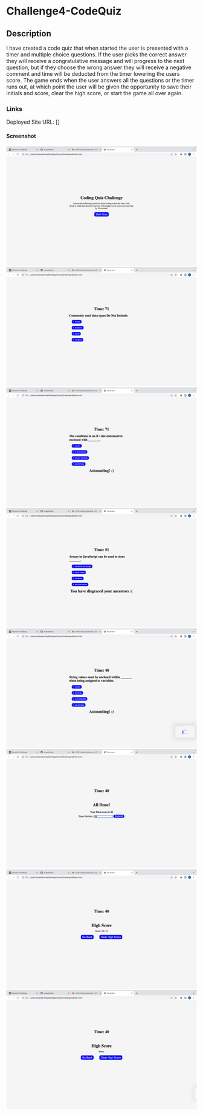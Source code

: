 # Challenge4-CodeQuiz

## Description

I have created a code quiz that when started the user is presented with a timer and multiple choice questions. If the user picks the correct answer they will receive a congratulative message and will progress to the next question, but if they choose the wrong answer they will receive a negative comment and time will be deducted from the timer lowering the users score. The game ends when the user answers all the questions or the timer runs out, at which point the user will be given the opportunity to save their initials and score, clear the high score, or start the game all over again.

### Links

Deployed Site URL: []

#### Screenshot

![first page quiz](./assets/images/screenshot1.png)
![1st question page](./assets/images/screenshot2.png)
![2nd question page with positive message when correct answer is clicked ](./assets/images/screenshot3.png)
![3rd question page with negative message when wrong answer is clicked ](./assets/images/screenshot4.png)
![4th question page](./assets/images/screenshot5.png)
![final score page](./assets/images/screenshot6.png)
![final score page with saved initials and score](./assets/images/screenshot7.png)
![final score page with the score being cleared](./assets/images/screenshot8.png)